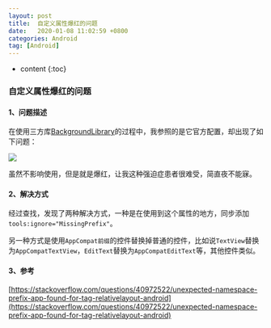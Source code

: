 ```yaml
---
layout: post
title:  自定义属性爆红的问题
date:   2020-01-08 11:02:59 +0800
categories: Android
tag: [Android]
---
```


* content
{:toc}



### 自定义属性爆红的问题

#### 1、问题描述

在使用三方库[BackgroundLibrary](https://github.com/JavaNoober/BackgroundLibrary)的过程中，我参照的是它官方配置，却出现了如下问题：

![](https://user-gold-cdn.xitu.io/2020/1/8/16f830ef317f7b39?w=2598&h=534&f=png&s=383883)

虽然不影响使用，但是就是爆红，让我这种强迫症患者很难受，简直夜不能寐。

#### 2、解决方式

经过查找，发现了两种解决方式，一种是在使用到这个属性的地方，同步添加` tools:ignore="MissingPrefix"`。

另一种方式是使用`AppCompat前缀`的控件替换掉普通的控件，比如说`TextView`替换为`AppCompatTextView`，`EditText`替换为`AppCompatEditText`等，其他控件类似。

#### 3、参考

[https://stackoverflow.com/questions/40972522/unexpected-namespace-prefix-app-found-for-tag-relativelayout-android](https://stackoverflow.com/questions/40972522/unexpected-namespace-prefix-app-found-for-tag-relativelayout-android)



